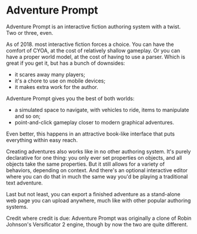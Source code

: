 Adventure Prompt
================


Adventure Prompt is an interactive fiction authoring system with a twist. Two or three, even.

As of 2018. most interactive fiction forces a choice. You can have the comfort of CYOA, at the cost of relatively shallow gameplay. Or you can have a proper world model, at the cost of having to use a parser. Which is great if you get it, but has a bunch of downsides:

- it scares away many players;
- it's a chore to use on mobile devices;
- it makes extra work for the author.

Adventure Prompt gives you the best of both worlds:

- a simulated space to navigate, with vehicles to ride, items to manipulate and so on;
- point-and-click gameplay closer to modern graphical adventures.

Even better, this happens in an attractive book-like interface that puts everything within easy reach.

Creating adventures also works like in no other authoring system. It's purely declarative for one thing: you only ever set properties on objects, and all objects take the same properties. But it still allows for a variety of behaviors, depending on context. And there's an optional interactive editor where you can do that in much the same way you'd be playing a traditional text adventure.

Last but not least, you can export a finished adventure as a stand-alone web page you can upload anywhere, much like with other popular authoring systems.

Credit where credit is due: Adventure Prompt was originally a clone of Robin Johnson's Versificator 2 engine, though by now the two are quite different.
